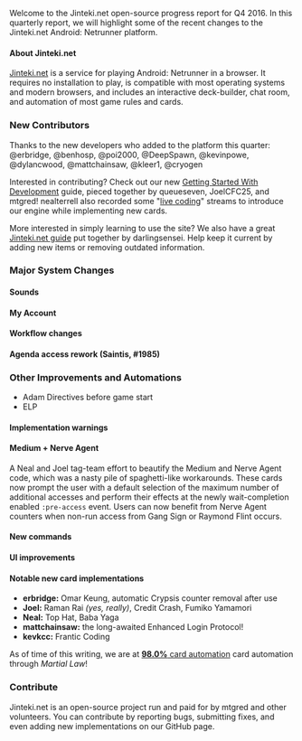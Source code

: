 Welcome to the Jinteki.net open-source progress report for Q4 2016. In this quarterly report, we will highlight some of the recent changes to the Jinteki.net Android: Netrunner platform.

#### About Jinteki.net

[Jinteki.net](http://www.jinteki.net) is a service for playing Android: Netrunner in a browser. It requires no installation to play, is compatible with most operating systems and modern browsers, and includes an interactive deck-builder, chat room, and automation of most game rules and cards.

### New Contributors
Thanks to the new developers who added to the platform this quarter: @erbridge, @benhosp, @poi2000, @DeepSpawn, @kevinpowe, @dylancwood, @mattchainsaw, @kleer1, @cryogen

Interested in contributing? Check out our new [Getting Started With Development](https://github.com/mtgred/netrunner/wiki/Getting-Started-with-Development) guide, pieced together by queueseven, JoelCFC25, and mtgred! nealterrell also recorded some "[live coding](https://www.livecoding.tv/video/jintekinet-intro-tenma-line-12/)" streams to introduce our engine while implementing new cards.

More interested in simply learning to use the site? We also have a great [Jinteki.net guide](https://github.com/mtgred/netrunner/wiki/Jinteki.net-Guide) put together by darlingsensei. Help keep it current by adding new items or removing outdated information.

### Major System Changes

#### Sounds

#### My Account

#### Workflow changes

#### Agenda access rework (Saintis, #1985)

### Other Improvements and Automations

* Adam Directives before game start
* ELP

#### Implementation warnings

#### Medium + Nerve Agent
A Neal and Joel tag-team effort to beautify the Medium and Nerve Agent code, which was a nasty pile of spaghetti-like workarounds. These cards now prompt the user with a default selection of the maximum number of additional accesses and perform their effects at the newly wait-completion enabled `:pre-access` event. Users can now benefit from Nerve Agent counters when non-run access from Gang Sign or Raymond Flint occurs.

#### New commands

#### UI improvements



#### Notable new card implementations
* **erbridge:** Omar Keung, automatic Crypsis counter removal after use
* **Joel:** Raman Rai _(yes, really)_, Credit Crash, Fumiko Yamamori
* **Neal:** Top Hat, Baba Yaga
* **mattchainsaw:** the long-awaited Enhanced Login Protocol!
* **kevkcc:** Frantic Coding

As of time of this writing, we are at [__98.0%__ card automation](https://docs.google.com/spreadsheets/d/1ICv19cNjSaW9C-DoEEGH3iFt09PBTob4CAutGex0gnE/pubhtml) card automation through _Martial Law_!

### Contribute

Jinteki.net is an open-source project run and paid for by mtgred and other volunteers. You can contribute by reporting bugs, submitting fixes, and even adding new implementations on our GitHub page.